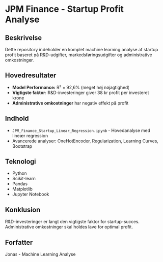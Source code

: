 # JPM Finance - Startup Profit Analyse

## Beskrivelse
Dette repository indeholder en komplet machine learning analyse af startup profit baseret på R&D-udgifter, markedsføringsudgifter og administrative omkostninger.

## Hovedresultater
- **Model Performance:** R² = 92,6% (meget høj nøjagtighed)
- **Vigtigste faktor:** R&D-investeringer giver 38 kr profit per investeret krone
- **Administrative omkostninger** har negativ effekt på profit

## Indhold
- `JPM_Finance_Startup_Linear_Regression.ipynb` - Hovedanalyse med lineær regression
- Avancerede analyser: OneHotEncoder, Regularization, Learning Curves, Bootstrap

## Teknologi
- Python
- Scikit-learn
- Pandas
- Matplotlib
- Jupyter Notebook

## Konklusion
R&D-investeringer er langt den vigtigste faktor for startup-succes. Administrative omkostninger skal holdes lave for optimal profit.

## Forfatter
Jonas - Machine Learning Analyse